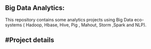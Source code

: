Big Data Analytics:
-------------------

This repository contains some analytics projects using Big Data eco-systems ( Hadoop, Hbase, Hive, Pig , Mahout, Storm ,Spark and NLP).


#Project details
----------------

